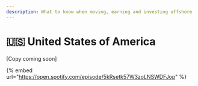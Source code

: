 ```yaml
---
description: What to know when moving, earning and investing offshore
---
```


# 🇺🇸 United States of America

\[Copy coming soon]

{% embed url="https://open.spotify.com/episode/5kRsetk57W3zoLNSWDFJop" %}
